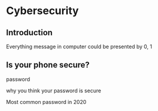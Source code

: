 # Cybersecurity

## Introduction

Everything message in computer could be presented by 0, 1

## Is your phone secure?

password

why you think your password is secure

Most common password in 2020
